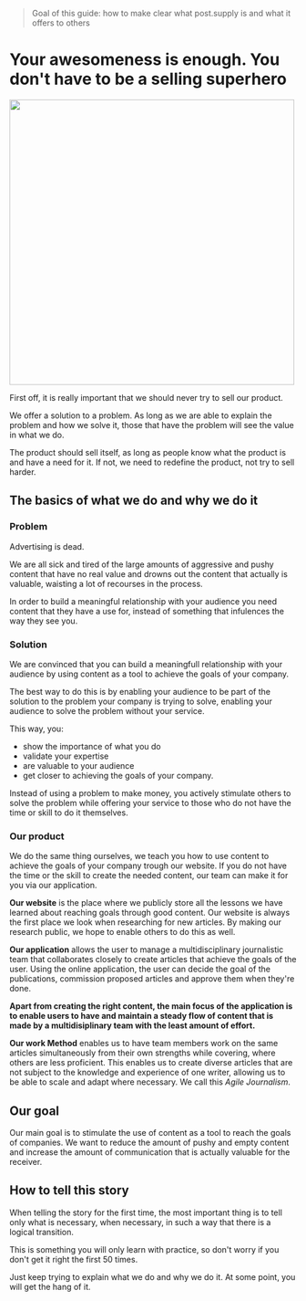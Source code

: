 > Goal of this guide: how to make clear what post.supply is and what it offers to others

# Your awesomeness is enough. You don't have to be a selling superhero
<img src="http://66.media.tumblr.com/da6ec2c2cb443e8e7d1ade9eb220c86d/tumblr_nvls4ybWUo1sxfvy5o1_400.gif" width="500px">

First off, it is really important that we should never try to sell our product.

We offer a solution to a problem. As long as we are able to explain the problem and how we solve it, those that have the problem will see the value in what we do.

The product should sell itself, as long as people know what the product is and have a need for it. If not, we need to redefine the product, not try to sell harder.

## The basics of what we do and why we do it

### Problem

Advertising is dead.

We are all sick and tired of the large amounts of aggressive and pushy content that have no real value and drowns out the content that actually is valuable, waisting a lot of recourses in the process. 

In order to build a meaningful relationship with your audience you need content that they have a use for, instead of something that infulences the way they see you.

### Solution

We are convinced that you can build a meaningfull relationship with your audience by using content as a tool to achieve the goals of your company.

The best way to do this is by enabling your audience to be part of the solution to the problem your company is trying to solve, enabling your audience to solve the problem without your service. 

This way, you: 
* show the importance of what you do 
* validate your expertise
* are valuable to your audience 
* get closer to achieving the goals of your company.

Instead of using a problem to make money, you actively stimulate others to solve the problem while offering your service to those who do not have the time or skill to do it themselves. 

### Our product

We do the same thing ourselves, we teach you how to use content to achieve the goals of your company trough our website. If you do not have the time or the skill to create the needed content, our team can make it for you via our application.

**Our website** is the place where we publicly store all the lessons we have learned about reaching goals through good content. Our website is always the first place we look when researching for new articles. By making our research public, we hope to enable others to do this as well.

**Our application** allows the user to manage a multidisciplinary journalistic team that collaborates closely to create articles that achieve the goals of the user. Using the online application, the user can decide the goal of the publications, commission proposed articles and approve them when they're done.

**Apart from creating the right content, the main focus of the application is to enable users to have and maintain a steady flow of content that is made by a multidisiplinary team with the least amount of effort.**

**Our work Method** enables us to have team members work on the same articles simultaneously from their own strengths while covering, where others are less proficient. This enables us to create diverse articles that are not subject to the knowledge and experience of one writer, allowing us to be able to scale and adapt where necessary. We call this *Agile Journalism*.

## Our goal

Our main goal is to stimulate the use of content as a tool to reach the goals of companies. We want to reduce the amount of pushy and empty content and increase the amount of communication that is actually valuable for the receiver.

## How to tell this story

When telling the story for the first time, the most important thing is to tell only what is necessary, when necessary, in such a way that there is a logical transition.

This is something you will only learn with practice, so don't worry if you don't get it right the first 50 times.

Just keep trying to explain what we do and why we do it. At some point, you will get the hang of it.
